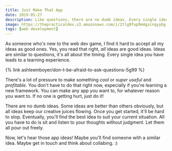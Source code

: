 ```yaml
---
title: Just Make That App
date: 2019-05-27
description: Like questions, there are no dumb ideas. Every single idea you have leads to a learning experience.
image: https://thepracticaldev.s3.amazonaws.com/i/2tlg9fup9m4gzcnqyybg.jpg
tags: [web development]
---
```


As someone who's new to the web dev game, I find it hard to accept all my ideas as good ones. Yes, you read that right, _all_ ideas are good ideas. Ideas are similar to questions, it's all about the timing. Every single idea you have leads to a learning experience.

{% link ashleemboyer/don-t-be-afraid-to-ask-questions-5g99 %}

There's a lot of pressure to make something _cool_ or _super useful_ and _profitable_. You don't have to do that right now, especially if you're learning a new framework. You can make any app you want to, for whatever reason you want to. If no one is getting hurt, just do it!

There are no dumb ideas. Some ideas are better than others obviously, but all ideas keep our creative juices flowing. Once you get started, it'll be hard to stop. Eventually, you'll find the best idea to suit your current situation. All you have to do is sit and listen to your thoughts without judgment. Let them all pour out freely.

Now, let's hear those app ideas! Maybe you'll find someone with a similar idea. Maybe get in touch and think about collabing. :)
